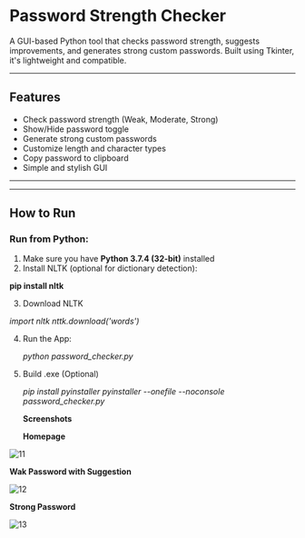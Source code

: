 #  Password Strength Checker

A GUI-based Python tool that checks password strength, suggests improvements, and generates strong custom passwords. 
Built using Tkinter, it's lightweight and compatible.

---

##  Features

-  Check password strength (Weak, Moderate, Strong)
-  Show/Hide password toggle
-  Generate strong custom passwords
-  Customize length and character types
-  Copy password to clipboard
-  Simple and stylish GUI

---


---

##  How to Run

###  Run from Python:

1. Make sure you have **Python 3.7.4 (32-bit)** installed
2. Install NLTK (optional for dictionary detection):


__pip install nltk__

3. Download NLTK

  _import nltk
  nttk.download('words')_

4. Run the App:

   _python password_checker.py_


5. Build .exe (Optional)

   _pip install pyinstaller
   pyinstaller --onefile --noconsole password_checker.py_





   **Screenshots**


   **Homepage**

![11](https://github.com/user-attachments/assets/10f97473-a11e-49cf-8b2c-74c639b8d194)



**Wak Password with Suggestion**


![12](https://github.com/user-attachments/assets/8ef8ac93-1f67-4b59-bbad-7affd622e6a8)




**Strong Password**

![13](https://github.com/user-attachments/assets/37e6b388-f929-494f-a018-bf04810bcd81)


   

